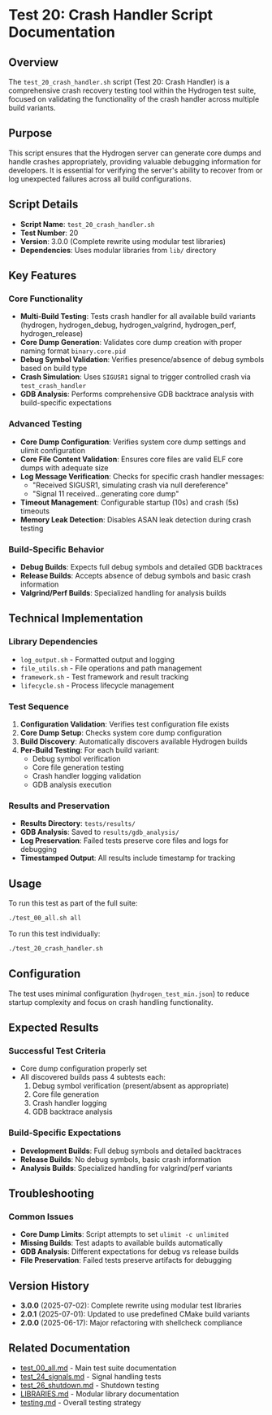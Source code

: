 # Test 20: Crash Handler Script Documentation

## Overview

The `test_20_crash_handler.sh` script (Test 20: Crash Handler) is a comprehensive crash recovery testing tool within the Hydrogen test suite, focused on validating the functionality of the crash handler across multiple build variants.

## Purpose

This script ensures that the Hydrogen server can generate core dumps and handle crashes appropriately, providing valuable debugging information for developers. It is essential for verifying the server's ability to recover from or log unexpected failures across all build configurations.

## Script Details

- **Script Name**: `test_20_crash_handler.sh`
- **Test Number**: 20
- **Version**: 3.0.0 (Complete rewrite using modular test libraries)
- **Dependencies**: Uses modular libraries from `lib/` directory

## Key Features

### Core Functionality

- **Multi-Build Testing**: Tests crash handler for all available build variants (hydrogen, hydrogen_debug, hydrogen_valgrind, hydrogen_perf, hydrogen_release)
- **Core Dump Generation**: Validates core dump creation with proper naming format `binary.core.pid`
- **Debug Symbol Validation**: Verifies presence/absence of debug symbols based on build type
- **Crash Simulation**: Uses `SIGUSR1` signal to trigger controlled crash via `test_crash_handler`
- **GDB Analysis**: Performs comprehensive GDB backtrace analysis with build-specific expectations

### Advanced Testing

- **Core Dump Configuration**: Verifies system core dump settings and ulimit configuration
- **Core File Content Validation**: Ensures core files are valid ELF core dumps with adequate size
- **Log Message Verification**: Checks for specific crash handler messages:
  - "Received SIGUSR1, simulating crash via null dereference"
  - "Signal 11 received...generating core dump"
- **Timeout Management**: Configurable startup (10s) and crash (5s) timeouts
- **Memory Leak Detection**: Disables ASAN leak detection during crash testing

### Build-Specific Behavior

- **Debug Builds**: Expects full debug symbols and detailed GDB backtraces
- **Release Builds**: Accepts absence of debug symbols and basic crash information
- **Valgrind/Perf Builds**: Specialized handling for analysis builds

## Technical Implementation

### Library Dependencies

- `log_output.sh` - Formatted output and logging
- `file_utils.sh` - File operations and path management
- `framework.sh` - Test framework and result tracking
- `lifecycle.sh` - Process lifecycle management

### Test Sequence

1. **Configuration Validation**: Verifies test configuration file exists
2. **Core Dump Setup**: Checks system core dump configuration
3. **Build Discovery**: Automatically discovers available Hydrogen builds
4. **Per-Build Testing**: For each build variant:
   - Debug symbol verification
   - Core file generation testing
   - Crash handler logging validation
   - GDB analysis execution

### Results and Preservation

- **Results Directory**: `tests/results/`
- **GDB Analysis**: Saved to `results/gdb_analysis/`
- **Log Preservation**: Failed tests preserve core files and logs for debugging
- **Timestamped Output**: All results include timestamp for tracking

## Usage

To run this test as part of the full suite:

```bash
./test_00_all.sh all
```

To run this test individually:

```bash
./test_20_crash_handler.sh
```

## Configuration

The test uses minimal configuration (`hydrogen_test_min.json`) to reduce startup complexity and focus on crash handling functionality.

## Expected Results

### Successful Test Criteria

- Core dump configuration properly set
- All discovered builds pass 4 subtests each:
  1. Debug symbol verification (present/absent as appropriate)
  2. Core file generation
  3. Crash handler logging
  4. GDB backtrace analysis

### Build-Specific Expectations

- **Development Builds**: Full debug symbols and detailed backtraces
- **Release Builds**: No debug symbols, basic crash information
- **Analysis Builds**: Specialized handling for valgrind/perf variants

## Troubleshooting

### Common Issues

- **Core Dump Limits**: Script attempts to set `ulimit -c unlimited`
- **Missing Builds**: Test adapts to available builds automatically
- **GDB Analysis**: Different expectations for debug vs release builds
- **File Preservation**: Failed tests preserve artifacts for debugging

## Version History

- **3.0.0** (2025-07-02): Complete rewrite using modular test libraries
- **2.0.1** (2025-07-01): Updated to use predefined CMake build variants
- **2.0.0** (2025-06-17): Major refactoring with shellcheck compliance

## Related Documentation

- [test_00_all.md](test_00_all.md) - Main test suite documentation
- [test_24_signals.md](test_24_signals.md) - Signal handling tests
- [test_26_shutdown.md](test_26_shutdown.md) - Shutdown testing
- [LIBRARIES.md](LIBRARIES.md) - Modular library documentation
- [testing.md](../../docs/testing.md) - Overall testing strategy